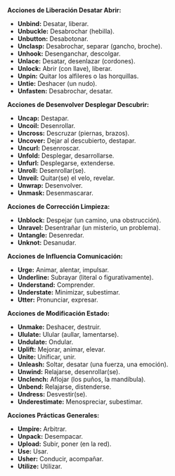 

**Acciones de Liberación Desatar Abrir:**

*   **Unbind:** Desatar, liberar.
*   **Unbuckle:** Desabrochar (hebilla).
*   **Unbutton:** Desabotonar.
*   **Unclasp:** Desabrochar, separar (gancho, broche).
*   **Unhook:** Desenganchar, descolgar.
*   **Unlace:** Desatar, desenlazar (cordones).
*   **Unlock:** Abrir (con llave), liberar.
*   **Unpin:** Quitar los alfileres o las horquillas.
*   **Untie:** Deshacer (un nudo).
*   **Unfasten:** Desabrochar, desatar.

**Acciones de Desenvolver Desplegar Descubrir:**

*   **Uncap:** Destapar.
*   **Uncoil:** Desenrollar.
*   **Uncross:** Descruzar (piernas, brazos).
*   **Uncover:** Dejar al descubierto, destapar.
*   **Uncurl:** Desenroscar.
*   **Unfold:** Desplegar, desarrollarse.
*   **Unfurl:** Desplegarse, extenderse.
*   **Unroll:** Desenrollar(se).
*   **Unveil:** Quitar(se) el velo, revelar.
*   **Unwrap:** Desenvolver.
*   **Unmask:** Desenmascarar.

**Acciones de Corrección Limpieza:**

*   **Unblock:** Despejar (un camino, una obstrucción).
*   **Unravel:** Desentrañar (un misterio, un problema).
*   **Untangle:** Desenredar.
*   **Unknot:** Desanudar.

**Acciones de Influencia Comunicación:**

*   **Urge:** Animar, alentar, impulsar.
*   **Underline:** Subrayar (literal o figurativamente).
*   **Understand:** Comprender.
*   **Understate:** Minimizar, subestimar.
*   **Utter:** Pronunciar, expresar.

**Acciones de Modificación Estado:**

*   **Unmake:** Deshacer, destruir.
*   **Ululate:** Ulular (aullar, lamentarse).
*   **Undulate:** Ondular.
*   **Uplift:** Mejorar, animar, elevar.
*   **Unite:** Unificar, unir.
*   **Unleash:** Soltar, desatar (una fuerza, una emoción).
*   **Unwind:** Relajarse, desenrollar(se).
*   **Unclench:** Aflojar (los puños, la mandíbula).
*   **Unbend:** Relajarse, distenderse.
*   **Undress:** Desvestir(se).
*   **Underestimate:** Menospreciar, subestimar.

**Acciones Prácticas Generales:**

*   **Umpire:** Arbitrar.
*   **Unpack:** Desempacar.
*   **Upload:** Subir, poner (en la red).
*   **Use:** Usar.
*   **Usher:** Conducir, acompañar.
*   **Utilize:** Utilizar.

